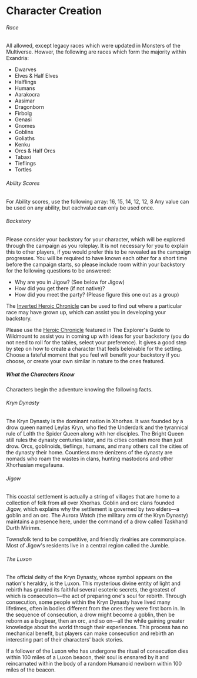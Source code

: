 # Character Creation
###### Race
All allowed, except legacy races which were updated in Monsters of the Multiverse.
Howver, the following are races which form the majority within Exandria:
- Dwarves
- Elves & Half Elves
- Halflings
- Humans
- Aarakocra
- Aasimar
- Dragonborn
- Firbolg
- Genasi
- Gnomes
- Goblins
- Goliaths
- Kenku
- Orcs & Half Orcs
- Tabaxi
- Tieflings
- Tortles

###### Ability Scores
For Ability scores, use the following array:
16, 15, 14, 12, 12, 8
Any value can be used on any ability, but eachvalue can only be used once.

###### Backstory
Please consider your backstory for your character, which will be explored through the campaign as you roleplay. It is not necessary for you to explain this to other players, if you would prefer this to be revealed as the campaign progresses.
You will be required to have known each other for a short time before the campaign starts, so please include room within your backstory for the following questions to be answered:
- Why are you in Jigow?  (See below for Jigow)
- How did you get there (if not native)?
- How did you meet the party? (Please figure this one out as a group)

The [Inverted Heroic Chronicle](https://docs.google.com/document/d/e/2PACX-1vR2djBuKmG3rx1PzGn6md34LXQhuqDfUOUoUHWxG64ZFK8s1SPE-DR0qzVjoFqGXXlg3bK5x8B9xkdX/pub) can be used to find out where a particular race may have grown up, which can assist you in developing your backstory.

Please use the [Heroic Chronicle](https://5e.tools/book.html#egw,5,heroic%20chronicle) featured in The Explorer's Guide to Wildmount to assist you in coming up with ideas for your backstory (you do not need to roll for the tables, select your preference). It gives a good step by step on how to create a character that feels beleivable for the setting. Choose a fateful moment that you feel will benefit your backstory if you choose, or create your own similar in nature to the ones featured.

##### What the Characters Know

Characters begin the adventure knowing the following facts.

###### Kryn Dynasty
The Kryn Dynasty is the dominant nation in Xhorhas. It was founded by a drow queen named Leylas Kryn, who fled the Underdark and the tyrannical rule of Lolth the Spider Queen along with her disciples. The Bright Queen still rules the dynasty centuries later, and its cities contain more than just drow. Orcs, goblinoids, tieflings, humans, and many others call the cities of the dynasty their home. Countless more denizens of the dynasty are nomads who roam the wastes in clans, hunting mastodons and other Xhorhasian megafauna.

###### Jigow
This coastal settlement is actually a string of villages that are home to a collection of folk from all over Xhorhas. Goblin and orc clans founded Jigow, which explains why the settlement is governed by two elders—a goblin and an orc. The Aurora Watch (the military arm of the Kryn Dynasty) maintains a presence here, under the command of a drow called Taskhand Durth Mirimm.

Townsfolk tend to be competitive, and friendly rivalries are commonplace. Most of Jigow's residents live in a central region called the Jumble.

###### The Luxon
The official deity of the Kryn Dynasty, whose symbol appears on the nation's heraldry, is the Luxon. This mysterious divine entity of light and rebirth has granted its faithful several esoteric secrets, the greatest of which is consecution—the act of preparing one's soul for rebirth. Through consecution, some people within the Kryn Dynasty have lived many lifetimes, often in bodies different from the ones they were first born in. In the sequence of consecution, a drow might become a goblin, then be reborn as a bugbear, then an orc, and so on—all the while gaining greater knowledge about the world through their experiences. This process has no mechanical benefit, but players can make consecution and rebirth an interesting part of their characters' back stories.

If a follower of the Luxon who has undergone the ritual of consecution dies within 100 miles of a Luxon beacon, their soul is ensnared by it and reincarnated within the body of a random Humanoid newborn within 100 miles of the beacon.
